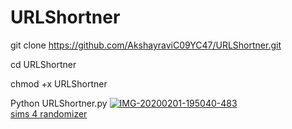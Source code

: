 # URLShortner
git clone https://github.com/AkshayraviC09YC47/URLShortner.git

cd URLShortner

chmod +x URLShortner

Python URLShortner.py
<a href="https://ibb.co/HD1Vcgw"><img src="https://i.ibb.co/6RVmKs9/IMG-20200201-195040-483.jpg" alt="IMG-20200201-195040-483" border="0"></a><br /><a target='_blank' href='https://freeonlinedice.com/'>sims 4 randomizer</a><br />
